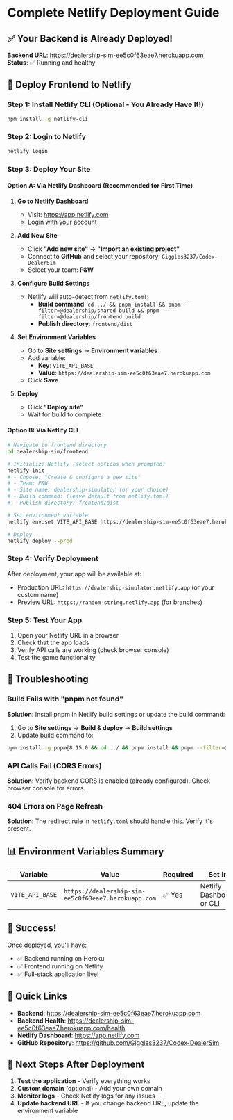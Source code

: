 # Complete Netlify Deployment Guide

## ✅ Your Backend is Already Deployed!

**Backend URL**: https://dealership-sim-ee5c0f63eae7.herokuapp.com  
**Status**: ✅ Running and healthy

## 🚀 Deploy Frontend to Netlify

### Step 1: Install Netlify CLI (Optional - You Already Have It!)

```bash
npm install -g netlify-cli
```

### Step 2: Login to Netlify

```bash
netlify login
```

### Step 3: Deploy Your Site

#### Option A: Via Netlify Dashboard (Recommended for First Time)

1. **Go to Netlify Dashboard**
   - Visit: https://app.netlify.com
   - Login with your account

2. **Add New Site**
   - Click **"Add new site"** → **"Import an existing project"**
   - Connect to **GitHub** and select your repository: `Giggles3237/Codex-DealerSim`
   - Select your team: **P&W**

3. **Configure Build Settings**
   - Netlify will auto-detect from `netlify.toml`:
     - **Build command**: `cd ../ && pnpm install && pnpm --filter=@dealership/shared build && pnpm --filter=@dealership/frontend build`
     - **Publish directory**: `frontend/dist`
   
4. **Set Environment Variables**
   - Go to **Site settings** → **Environment variables**
   - Add variable:
     - **Key**: `VITE_API_BASE`
     - **Value**: `https://dealership-sim-ee5c0f63eae7.herokuapp.com`
   - Click **Save**

5. **Deploy**
   - Click **"Deploy site"**
   - Wait for build to complete

#### Option B: Via Netlify CLI

```bash
# Navigate to frontend directory
cd dealership-sim/frontend

# Initialize Netlify (select options when prompted)
netlify init
# - Choose: "Create & configure a new site"
# - Team: P&W
# - Site name: dealership-simulator (or your choice)
# - Build command: (leave default from netlify.toml)
# - Publish directory: frontend/dist

# Set environment variable
netlify env:set VITE_API_BASE https://dealership-sim-ee5c0f63eae7.herokuapp.com

# Deploy
netlify deploy --prod
```

### Step 4: Verify Deployment

After deployment, your app will be available at:
- Production URL: `https://dealership-simulator.netlify.app` (or your custom name)
- Preview URL: `https://random-string.netlify.app` (for branches)

### Step 5: Test Your App

1. Open your Netlify URL in a browser
2. Check that the app loads
3. Verify API calls are working (check browser console)
4. Test the game functionality

## 🔧 Troubleshooting

### Build Fails with "pnpm not found"

**Solution**: Install pnpm in Netlify build settings or update the build command:

1. Go to **Site settings** → **Build & deploy** → **Build settings**
2. Update build command to:
```bash
npm install -g pnpm@8.15.0 && cd ../ && pnpm install && pnpm --filter=@dealership/shared build && pnpm --filter=@dealership/frontend build
```

### API Calls Fail (CORS Errors)

**Solution**: Verify backend CORS is enabled (already configured). Check browser console for errors.

### 404 Errors on Page Refresh

**Solution**: The redirect rule in `netlify.toml` should handle this. Verify it's present.

## 📊 Environment Variables Summary

| Variable | Value | Required | Set In |
|----------|-------|----------|--------|
| `VITE_API_BASE` | `https://dealership-sim-ee5c0f63eae7.herokuapp.com` | ✅ Yes | Netlify Dashboard or CLI |

## 🎉 Success!

Once deployed, you'll have:
- ✅ Backend running on Heroku
- ✅ Frontend running on Netlify
- ✅ Full-stack application live!

## 🔗 Quick Links

- **Backend**: https://dealership-sim-ee5c0f63eae7.herokuapp.com
- **Backend Health**: https://dealership-sim-ee5c0f63eae7.herokuapp.com/health
- **Netlify Dashboard**: https://app.netlify.com
- **GitHub Repository**: https://github.com/Giggles3237/Codex-DealerSim

## 📝 Next Steps After Deployment

1. **Test the application** - Verify everything works
2. **Custom domain** (optional) - Add your own domain
3. **Monitor logs** - Check Netlify logs for any issues
4. **Update backend URL** - If you change backend URL, update the environment variable

